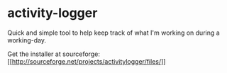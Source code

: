 activity-logger
===============

Quick and simple tool to help keep track of what I'm working on during a working-day.

Get the installer at sourceforge: [[http://sourceforge.net/projects/activitylogger/files/]]
